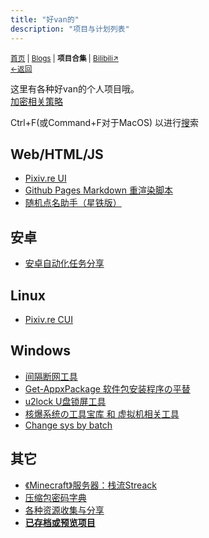 ```yaml
---
title: "好van的"
description: "项目与计划列表"
---
```

<small id="old_menu"><a href="/">首页</a> | <a href="/blogs">Blogs</a> | <b>项目合集</b> | <a href="https://space.bilibili.com/1987247870">Bilibili↗</a><br><a href="../">←返回</a> </small>

这里有各种好van的个人项目哦。<br>
[加密相关策略](/resource-share/rule)

Ctrl+F(或Command+F对于MacOS) 以进行[搜](/search.html)索

## Web/HTML/JS
* [Pixiv.re UI](/pixiv.re_ui)
* [Github Pages Markdown 重渲染脚本](/Pages-md-reRender)
* [随机点名助手（星铁版）](/random_name_picker)

## 安卓
* [安卓自动化任务分享](/autotasklist)

## Linux
* [Pixiv.re CUI](/pixiv.re_ui/client)

## Windows
* [间隔断网工具](/resource-share/sharing/stop-internet)
* [Get-AppxPackage 软件包安装程序の平替](/Project/Get-AppxPackage.exe/)
* [u2lock U盘锁屏工具](./u2lock/)
* [核爆系统の工具宝库 和 虚拟机相关工具](/resource-share/sharing/boom-system)
* [Change sys by batch](/change-sys-by-batch)

## 其它
* [《Minecraft》服务器：栈流Streack](https://kdxiaoyi.top/Streack)
* [压缩包密码字典](https://rs.kdxiaoyi.top/Passwords/)
* [各种资源收集与分享](/resource-share)
* **[已存档或预览项目](https://rs.kdxiaoyi.top/preview/)**

<div id="mdRender_config" data-sideship-hide="2"></div>
<script src="https://rs.kdxiaoyi.top/res/scripts/js/sober@1.0.6.min.js"></script><script src="https://kdxiaoyi.top/pmd.js"></script><script src="https://rs.kdxiaoyi.top/res/scripts/js/pmd-reRender.min.js"></script>